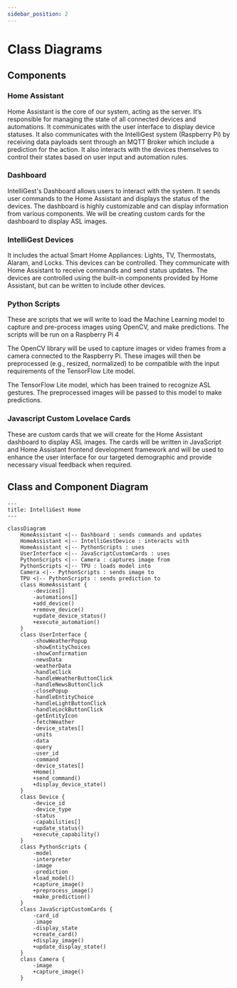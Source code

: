 ```yaml
---
sidebar_position: 2
---
```


# Class Diagrams

## Components

### Home Assistant

Home Assistant is the core of our system, acting as the server. It’s responsible for managing the state of all connected devices and automations. It communicates with the user interface to display device statuses. It also communicates with the IntelliGest system (Raspberry Pi) by receiving data payloads sent through an MQTT Broker which include a prediction for the action. It also interacts with the devices themselves to control their states based on user input and automation rules.

### Dashboard

IntelliGest's Dashboard allows users to interact with the system. It sends user commands to the Home Assistant and displays the status of the devices. The dashboard is highly customizable and can display information from various components. We will be creating custom cards for the dashboard to display ASL images.

### IntelliGest Devices

It includes the actual Smart Home Appliances: Lights, TV, Thermostats, Alaram, and Locks. This devices can be controlled. They communicate with Home Assistant to receive commands and send status updates. The devices are controlled using the built-in components provided by Home Assistant, but can be written to include other devices.

### Python Scripts

These are scripts that we will write to load the Machine Learning model to capture and pre-process images using OpenCV, and make predictions. The scripts will be run on a Raspberry Pi 4

The OpenCV library will be used to capture images or video frames from a camera connected to the Raspberry Pi. These images will then be preprocessed (e.g., resized, normalized) to be compatible with the input requirements of the TensorFlow Lite model.

The TensorFlow Lite model, which has been trained to recognize ASL gestures. The preprocessed images will be passed to this model to make predictions.

### Javascript Custom Lovelace Cards

These are custom cards that we will create for the Home Assistant dashboard to display ASL images. The cards will be written in JavaScript and Home Assistant frontend development framework and will be used to enhance the user interface for our targeted demographic and provide necessary visual feedback when required.

## Class and Component Diagram

```mermaid
---
title: IntelliGest Home
---

classDiagram
    HomeAssistant <|-- Dashboard : sends commands and updates
    HomeAssistant <|-- IntelliGestDevice : interacts with
    HomeAssistant <|-- PythonScripts : uses
    UserInterface <|-- JavaScriptCustomCards : uses
    PythonScripts <|-- Camera : captures image from
    PythonScripts <|-- TPU : loads model into
    Camera <|-- PythonScripts : sends image to
    TPU <|-- PythonScripts : sends prediction to
    class HomeAssistant {
        -devices[]
        -automations[]
        +add_device()
        +remove_device()
        +update_device_status()
        +execute_automation()
    }
    class UserInterface {
        -showWeatherPopup
        -showEntityChoices
        -showConfirmation
        -newsData
        -weatherData
        -handleClick
        -handleWeatherButtonClick
        -handleNewsButtonClick
        -closePopup
        -handleEntityChoice
        -handleLightButtonClick
        -handleLockButtonClick
        -getEntityIcon
        -fetchWeather
        -device_states[]
        -units
        -data
        -query
        -user_id
        -command
        -device_states[]
        +Home()
        +send_command()
        +display_device_state()
    }
    class Device {
        -device_id
        -device_type
        -status
        -capabilities[]
        +update_status()
        +execute_capability()
    }
    class PythonScripts {
        -model
        -interpreter
        -image
        -prediction
        +load_model()
        +capture_image()
        +preprocess_image()
        +make_prediction()
    }
    class JavaScriptCustomCards {
        -card_id
        -image
        -display_state
        +create_card()
        +display_image()
        +update_display_state()
    }
    class Camera {
        -image
        +capture_image()
    }
```
